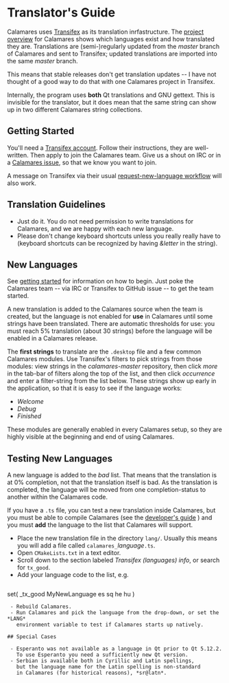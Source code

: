 # Translator's Guide

Calamares uses [Transifex](https://www.transifex.com/) as its translation
inrfastructure.
The [project overview](https://www.transifex.com/calamares/calamares/) for Calamares
shows which languages exist and how translated they are.
Translations are (semi-)regularly updated from the *master*
branch of Calamares and sent to Transifex; updated translations are
imported into the same *master* branch.

This means that stable releases don't get translation updates --
I have not thought of a good way to do that with one Calamares
project in Transifex.

Internally, the program uses **both** Qt translations and GNU
gettext. This is invisible for the translator, but it does mean
that the same string can show up in two different Calamares string collections.

## Getting Started

You'll need a [Transifex account](https://www.transifex.com/signup/).
Follow their instructions, they
are well-written. Then apply to join the Calamares team.
Give us a shout on IRC or in a
[Calamares issue](https://github.com/calamares/calamares/issues), so that we
know you want to join.

A message on Transifex via their usual
[request-new-language workflow](https://www.transifex.com/calamares/calamares/languages/) will also work.

## Translation Guidelines

 - Just do it. You do not need permission to write translations for Calamares,
   and we are happy with each new language.
 - Please don't change keyboard shortcuts unless you
   really really have to (keyboard shortcuts can be recognized by having
   *&letter* in the string).

## New Languages

See [getting started](#GettingStarted) for information on how to begin.
Just poke the Calamares team -- via IRC or Transifex to GitHub issue --
to get the team started.

A new translation is added to the Calamares source when the team is created,
but the language is not enabled for **use** in Calamares until
some strings have been translated. There are automatic thresholds
for use: you must reach 5% translation (about 30 strings)
before the language will be enabled in a Calamares release.

The **first strings** to translate are the `.desktop` file and a few
common Calamares modules.
Use Transifex's filters to pick strings from those modules:
view strings in the *calamares-master* repository,
then click *more* in the tab-bar of filters along the top of the list,
and then click *occurrence* and enter a filter-string from the list below.
These strings show up early in the application,
so that it is easy to see if the language works:

 -   *Welcome*
 -   *Debug*
 -   *Finished*

These modules are generally enabled in every Calamares setup, so
they are highly visible at the beginning and end of using Calamares.

## Testing New Languages

A new language is added to the *bad* list. That means that the translation
is at 0% completion, not that the translation itself is bad. As the translation
is completed, the language will be moved from one completion-status to another
within the Calamares code.

If you have a `.ts` file, you can test a new translation inside Calamares,
but you must be able to compile Calamares (see the
[developer's guide](Develop-Guide.md)
) and you must **add** the language to the list that Calamares
will support.

 - Place the new translation file in the directory `lang/`. Usually this
   means you will add a file called `calamares_`*language*`.ts`.
 - Open `CMakeLists.txt` in a text editor.
 - Scroll down to the section labeled *Transifex (languages) info*,
   or search for `tx_good`.
 - Add your language code to the list, e.g.
   ```
set( _tx_good MyNewLanguage es sq he hu )
```
 - Rebuild Calamares.
 - Run Calamares and pick the language from the drop-down, or set the *LANG*
   environment variable to test if Calamares starts up natively.

## Special Cases

 - Esperanto was not available as a language in Qt prior to Qt 5.12.2.
   To use Esperanto you need a sufficiently new Qt version.
 - Serbian is available both in Cyrillic and Latin spellings,
   but the language name for the Latin spelling is non-standard
   in Calamares (for historical reasons), *sr@latn*.
